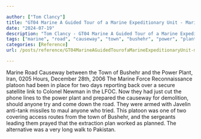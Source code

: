 ```yaml
---

author: ["Tom Clancy"]
title: "GT04 Marine A Guided Tour of a Marine Expeditionary Unit - Marine_split_179.html"
date: "2024-07-19"
description: "Tom Clancy - GT04 Marine A Guided Tour of a Marine Expeditionary Unit"
tags: ["marine", "road", "causeway", "town", "bushehr", "power", "plant", "platoon", "two", "anyone", "iran", "hour", "december", "force", "reconnaissance", "place", "day", "reporting", "back", "secure", "satellite", "link", "colonel", "newman", "lfoc"]
categories: [Reference]
url: /posts/reference/GT04MarineAGuidedTourofaMarineExpeditionaryUnit-marinesplit179html

---
```



Marine
Road Causeway between the Town of Bushehr and the Power Plant, Iran, 0205 Hours, December 28th, 2006
The Marine Force Reconnaissance platoon had been in place for two days reporting back over a secure satellite link to Colonel Newman in the LFOC. Now they had just cut the phone lines to the power plant and prepared the causeway for demolition, should anyone try and come down the road. They were armed with Javelin anti-tank missiles to maul anyone who tried. This platoon was one of two covering access routes from the town of Bushehr, and the sergeants leading them prayed that the extraction plan worked as planned. The alternative was a very long walk to Pakistan.
